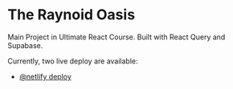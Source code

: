 # The Raynoid Oasis

Main Project in Ultimate React Course. Built with React Query and Supabase.

Currently, two live deploy are available:

- [@netlify deploy](https://the-raynoid-oasis.netlify.app/dashboard)
